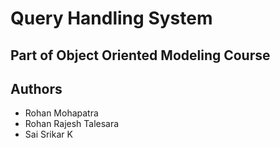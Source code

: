# Query Handling System

## Part of Object Oriented Modeling Course

## Authors
- Rohan Mohapatra
- Rohan Rajesh Talesara
- Sai Srikar K 
